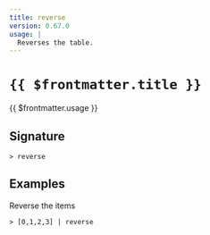 ```yaml
---
title: reverse
version: 0.67.0
usage: |
  Reverses the table.
---
```


# <code>{{ $frontmatter.title }}</code>

<div style='white-space: pre-wrap;'>{{ $frontmatter.usage }}</div>

## Signature

```> reverse ```

## Examples

Reverse the items
```shell
> [0,1,2,3] | reverse
```
